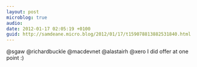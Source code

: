 ```yaml
---
layout: post
microblog: true
audio: 
date: 2012-01-17 02:05:19 +0100
guid: http://samdeane.micro.blog/2012/01/17/t159078813882531840.html
---
```

@sgaw @richardbuckle @macdevnet @alastairh @xero I did offer at one point :)
